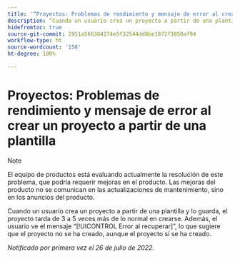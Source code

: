 ```yaml
---
title: '“Proyectos: Problemas de rendimiento y mensaje de error al crear un proyecto a partir de una plantilla”.'
description: “Cuando un usuario crea un proyecto a partir de una plantilla y lo guarda, el proyecto tarda de 3 a 5 veces más de lo normal en crearse. Además, el usuario ve el mensaje Error al recuperar, que sugiere que el proyecto no se ha creado, aunque el proyecto sí se ha creado”.
hidefromtoc: true
source-git-commit: 2951a566384274e5f32544dd8be1872f3850af94
workflow-type: ht
source-wordcount: '158'
ht-degree: 100%

---
```



# Proyectos: Problemas de rendimiento y mensaje de error al crear un proyecto a partir de una plantilla

>[!NOTE]
>
>El equipo de productos está evaluando actualmente la resolución de este problema, que podría requerir mejoras en el producto. Las mejoras del producto no se comunican en las actualizaciones de mantenimiento, sino en los anuncios del producto.

Cuando un usuario crea un proyecto a partir de una plantilla y lo guarda, el proyecto tarda de 3 a 5 veces más de lo normal en crearse. Además, el usuario ve el mensaje “[!UICONTROL Error al recuperar]”, lo que sugiere que el proyecto no se ha creado, aunque el proyecto sí se ha creado.

_Notificado por primera vez el 26 de julio de 2022._


